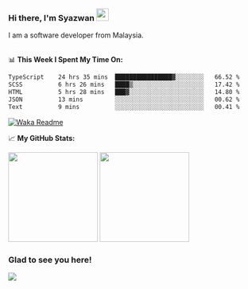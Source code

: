 ### Hi there, I'm Syazwan <img src="https://media.giphy.com/media/hvRJCLFzcasrR4ia7z/giphy.gif" width="25px">
I am a software developer from Malaysia.
<br/><br/>

📊 **This Week I Spent My Time On:**
<!--START_SECTION:waka-->

```txt
TypeScript    24 hrs 35 mins  ████████████████▓░░░░░░░░   66.52 %
SCSS          6 hrs 26 mins   ████▒░░░░░░░░░░░░░░░░░░░░   17.42 %
HTML          5 hrs 28 mins   ███▓░░░░░░░░░░░░░░░░░░░░░   14.80 %
JSON          13 mins         ░░░░░░░░░░░░░░░░░░░░░░░░░   00.62 %
Text          9 mins          ░░░░░░░░░░░░░░░░░░░░░░░░░   00.41 %
```

<!--END_SECTION:waka-->
[![Waka Readme](https://github.com/syazwanz/syazwanz/actions/workflows/wakatime.yml/badge.svg)](https://github.com/syazwanz/syazwanz/actions/workflows/wakatime.yml)

📈 **My GitHub Stats:**

<p>
  <img height="180em" src="https://github-readme-stats.vercel.app/api?username=syazwanz&show_icons=true&hide_border=false&&count_private=true&include_all_commits=true" />
  <img height="180em" src="https://github-readme-stats.vercel.app/api/top-langs/?username=syazwanz&exclude_repo=KNN-Image-Classification&show_icons=true&hide_border=false&layout=compact&langs_count=8"/>
</p>

### Glad to see you here!
![](https://visitor-badge.glitch.me/badge?page_id=syazwanz.syazwanz)
